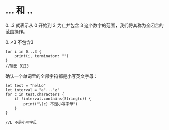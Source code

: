 # ... 和 ..

0...3 就表示从 0 开始到 3 为止并包含 3 这个数字的范围，我们将其称为全闭合的范围操作。

0..<3 不包含3

	for i in 0...3 {
	    print(i, terminator: "")
	}
	//输出 0123

确认一个单词里的全部字符都是小写英文字母：

	let test = "helLo"
	let interval = "a"..."z"
	for c in test.characters {
	    if !interval.contains(String(c)) {
	        print("\(c) 不是小写字母")
	    }
	}
	
	//L 不是小写字母
